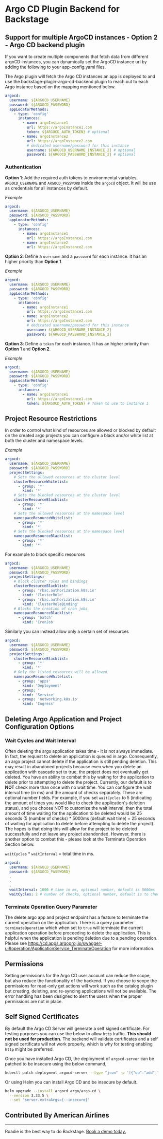 # Argo CD Plugin Backend for Backstage

## Support for multiple ArgoCD instances - Option 2 - Argo CD backend plugin

If you want to create multiple components that fetch data from different argoCD instances, you can dynamically set the ArgoCD instance url by adding the following to your app-config.yaml files.

The Argo plugin will fetch the Argo CD instances an app is deployed to and use the backstage-plugin-argo-cd-backend plugin to reach out to each Argo instance based on the mapping mentioned below.

```yml
argocd:
  username: ${ARGOCD_USERNAME}
  password: ${ARGOCD_PASSWORD}
  appLocatorMethods:
    - type: 'config'
      instances:
        - name: argoInstance1
          url: https://argoInstance1.com
          token: ${ARGOCD_AUTH_TOKEN} # optional
        - name: argoInstance2
          url: https://argoInstance2.com
          # dedicated username/password for this instance
          username: ${ARGOCD_USERNAME_INSTANCE_2} # optional
          password: ${ARGOCD_PASSWORD_INSTANCE_2} # optional
```

### Authentication

**Option 1**: Add the required auth tokens to environmental variables, `ARGOCD_USERNAME` and `ARGOCD_PASSWORD` inside the `argocd` object. It will be use as credentials for all instances by default.

_Example_

```yml
argocd:
  username: ${ARGOCD_USERNAME}
  password: ${ARGOCD_PASSWORD}
  appLocatorMethods:
    - type: 'config'
      instances:
        - name: argoInstance1
          url: https://argoInstance1.com
        - name: argoInstance2
          url: https://argoInstance2.com
```

**Option 2**: Define a `username` and a `password` for each instance. It has an higher priority than **Option 1**.

_Example_

```yml
argocd:
  username: ${ARGOCD_USERNAME}
  password: ${ARGOCD_PASSWORD}
  appLocatorMethods:
    - type: 'config'
      instances:
        - name: argoInstance1
          url: https://argoInstance1.com
        - name: argoInstance2
          url: https://argoInstance2.com
          # dedicated username/password for this instance
          username: ${ARGOCD_USERNAME_INSTANCE_2}
          password: ${ARGOCD_PASSWORD_INSTANCE_2}
```

**Option 3**: Define a `token` for each instance. It has an higher priority than **Option 1** and **Option 2**.

_Example_

```yml
argocd:
  username: ${ARGOCD_USERNAME}
  password: ${ARGOCD_PASSWORD}
  appLocatorMethods:
    - type: 'config'
      instances:
        - name: argoInstance1
          url: https://argoInstance1.com
          token: ${ARGOCD_AUTH_TOKEN} # Token to use to instance 1
```

## Project Resource Restrictions

In order to control what kind of resources are allowed or blocked by default on the created argo projects you can configure a black and/or white list at both the cluster and namespace levels.

_Example_

```yml
argocd:
  username: ${ARGOCD_USERNAME}
  password: ${ARGOCD_PASSWORD}
  projectSettings:
    # Sets the allowed resources at the cluster level
    clusterResourceWhitelist:
      - group: '*'
        kind: '*'
    # Sets the blocked resources at the cluster level
    clusterResourceBlacklist:
      - group: '*'
        kind: '*'
    # Sets the allowed resources at the namespace level
    namespaceResourceWhitelist:
      - group: '*'
        kind: '*'
    # Sets the blocked resources at the namespace level
    namespaceResourceBlacklist:
      - group: '*'
        kind: '*'
```

For example to block specific resources

```yml
argocd:
  username: ${ARGOCD_USERNAME}
  password: ${ARGOCD_PASSWORD}
  projectSettings:
    # block cluster roles and bindings
    clusterResourceBlacklist:
      - group: 'rbac.authorization.k8s.io'
        kind: 'ClusterRole'
      - group: 'rbac.authorization.k8s.io'
        kind: 'ClusterRoleBinding'
    # Blocks the creation of cron jobs
    namespaceResourceBlacklist:
      - group: 'batch'
        kind: 'CronJob'
```

Similarly you can instead allow only a certain set of resources

```yml
argocd:
  username: ${ARGOCD_USERNAME}
  password: ${ARGOCD_PASSWORD}
  projectSettings:
    clusterResourceBlacklist:
      - group: '*'
        kind: '*'
    # Only the listed resources will be allowed
    namespaceResourceWhitelist:
      - group: 'apps'
        kind: 'Deployment'
      - group: ''
        kind: 'Service'
      - group: 'networking.k8s.io'
        kind: 'Ingress'
```

## Deleting Argo Application and Project Configuration Options

### Wait Cycles and Wait Interval

Often deleting the argo application takes time - it is not always immediate. In fact, the request to delete an application is queued in argo. Consequently, an argo project cannot delete if the application is still pending deletion. This may result in abandoned projects because even when you delete an application with cascade set to true, the project does not eventually get deleted. You have an ability to combat this by waiting for the application to delete prior to attempting to delete the project. Currently, our default is to **NOT** check more than once with no wait time. You can configure the wait interval time (in ms) and the amount of checks separately. These are optional number fields. For example, if you set `waitCycles` to 5 (indicating the amount of times you would like to check the application's deletion status), and you choose NOT to customize the wait interval, then the total amount of time waiting for the application to be deleted would be 25 seconds (5 (number of checks) \* 5000ms (default wait time) = 25 seconds of waiting for application to delete before attempting to delete the project). The hopes is that doing this will allow for the project to be deleted successfully and not leave any project abandonded. However, there is another option to combat this - please look at the Terminate Operation Section below.

`waitCycles` \* `waitInterval` = total time in ms.

```yml
argocd:
  username: ${ARGOCD_USERNAME}
  password: ${ARGOCD_PASSWORD}
  .
  .
  .
  waitInterval: 1000 # time in ms, optional number, default is 5000ms
  waitCycles: 2 # number of checks, optional number, default is to check 1 time with no wait time
```

### Terminate Operation Query Parameter

The delete argo app and project endpoint has a feature to terminate the current operation on the application. There is a query parameter `terminateOperation` which when set to `true` will terminate the current application operation before proceeding to delete the application. This is helpful when the application is pending deletion due to a pending operation. Please see https://cd.apps.argoproj.io/swagger-ui#operation/ApplicationService_TerminateOperation for more information.

## Permissions

Setting permissions for the Argo CD user account can reduce the scope, but also reduce the functionality of the backend. If you choose to scope the permissions for read-only get actions will work such as the catalog plugin but creating, deleting, and re-syncing applications will not be available. The error handling has been designed to alert the users when the proper permissions are not in place.

## Self Signed Certificates

By default the Argo CD Server will generate a self signed certificate. For testing purposes you can use the below to allow `http` traffic. **This should not be used for production.** The backend will validate certificates and a self signed certificate will not work properly, which is why for testing enabling `http` might be preferred.

Once you have installed Argo CD, the deployment of `argocd-server` can be patched to be insecure using the below command,

```bash
kubectl patch deployment argocd-server --type "json" -p '[{"op":"add","path":"/spec/template/spec/containers/0/command/-","value":"--insecure"}]'
```

Or using Helm you can install Argo CD and be insecure by default.

```bash
helm upgrade --install argocd argo/argo-cd \
  --version 3.33.5 \
  --set 'server.extraArgs={--insecure}'
```

## Contributed By American Airlines

---

Roadie is the best way to do Backstage. [Book a demo today.](https://roadie.io/request-demo/)
